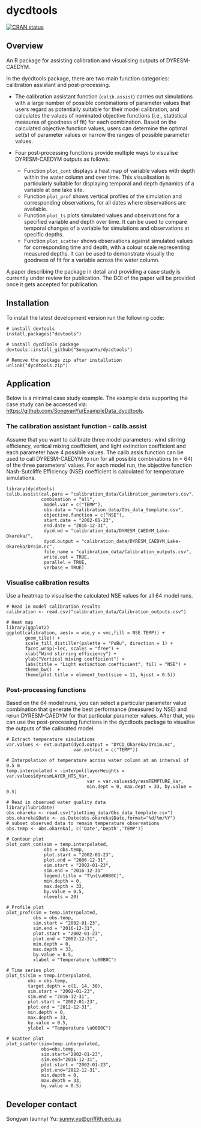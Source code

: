 # dycdtools

[![CRAN status](https://www.r-pkg.org/badges/version/dycdtools)](https://cran.r-project.org/package=dycdtools)



## Overview

An R package for assisting calibration and visualising outputs of DYRESM-CAEDYM.

In the dycdtools package, there are two main function categories: calibration assistant and post-processing.

* The calibration assistant function (`calib.assist`) carries out simulations with a large number of possible combinations of parameter values that users regard as potentially suitable for their model calibration, and calculates the values of nominated objective functions (i.e., statistical measures of goodness of fit) for each combination. Based on the calculated objective function values, users can determine the optimal set(s) of parameter values or narrow the ranges of possible parameter values. 

* Four post-processing functions provide multiple ways to visualise DYRESM-CAEDYM outputs as follows:

  * Function `plot_cont` displays a heat map of variable values with depth within the water column and over time. This visualisation is particularly suitable for displaying temporal and depth dynamics of a variable at one lake site.
  * Function `plot_prof` shows vertical profiles of the simulation and corresponding observations, for all dates where observations are available.
  * Function `plot_ts` plots simulated values and observations for a specified variable and depth over time. It can be used to compare temporal changes of a variable for simulations and observations at specific depths.
  * Function `plot_scatter` shows observations against simulated values for corresponding time and depth, with a colour scale representing measured depths. It can be used to demonstrate visually the goodness of fit for a variable across the water column.

A paper describing the package in detail and providing a case study is currently under review for publication. The DOI of the paper will be provided once it gets accepted for publication.



## Installation

To install the latest development version run the following code:
```{r}
# install devtools
install.packages("devtools")

# install dycdTools package
devtools::install_github("SongyanYu/dycdtools")

# Remove the package zip after installation
unlink("dycdtools.zip")
```



## Application

Below is a minimal case study example. The example data supporting the case study can be accessed via: https://github.com/SongyanYu/ExampleData_dycdtools.

### The calibration assistant function - calib.assist

Assume that you want to calibrate three model parameters: wind stirring efficiency, vertical mixing coefficient, and light extinction coefficient and each parameter have 4 possible values. The calib.assis function can be used to call DYRESM-CAEDYM to run for all possible combinations (n = 64) of the three parameters' values. For each model run, the objective function Nash-Sutcliffe Efficiency (NSE) coefficient is calculated for temperature simulations.

```{r}
library(dycdtools)
calib.assist(cal.para = "calibration_data/Calibration_parameters.csv",
             combination = "all",
              model.var = c("TEMP"),
              obs.data = "calibration_data/Obs_data_template.csv",
              objective.function = c("NSE"),
              start.date = "2002-01-23",
              end.date = "2016-12-31",
              dycd.wd = "calibration_data/DYRESM_CAEDYM_Lake-Okareka/",
              dycd.output = "calibration_data/DYRESM_CAEDYM_Lake-Okareka/DYsim.nc",
              file_name = "calibration_data/Calibration_outputs.csv",
              write.out = TRUE,
              parallel = TRUE,
              verbose = TRUE)
```



### Visualise calibration results

Use a heatmap to visualise the calculated NSE values for all 64 model runs.
```{r}
# Read in model calibration results
calibration <- read.csv("calibration_data/Calibration_outputs.csv")

# Heat map
library(ggplot2)
ggplot(calibration, aes(x = wse,y = vmc,fill = NSE.TEMP)) +
       geom_tile() +
       scale_fill_distiller(palette = "PuBu", direction = 1) +
       facet_wrap(~lec, scales = "free") +
       xlab("Wind stirring efficiency") +
       ylab("Vertical mixing coefficient") +
       labs(title = "Light extinction coefficient", fill = "NSE") +
       theme_bw()  +
       theme(plot.title = element_text(size = 11, hjust = 0.5))
```



### Post-processing functions

Based on the 64 model runs, you can select a particular parameter value combination that generate the best performance (measured by NSE) and rerun DYRESM-CAEDYM for that particular parameter values. After that, you can use the post-processing functions in the dycdtools package to visualise the outputs of the calibrated model.

```{r}
# Extract temperature simulations
var.values <- ext.output(dycd.output = "DYCD_Okareka/DYsim.nc",
                         var.extract = c("TEMP"))

# Interpolation of temperature across water column at an interval of 0.5 m
temp.interpolated < -interpol(layerHeights = var.values$dyresmLAYER_HTS_Var,
                              var = var.values$dyresmTEMPTURE_Var,
                              min.dept = 0, max.dept = 33, by.value = 0.5)

# Read in observed water quality data
library(lubridate)
obs.okareka <- read.csv("plotting_data/Obs_data_template.csv")
obs.okareka$Date <- as.Date(obs.okareka$Date,format="%d/%m/%Y")
# subset observed data to remain temperature observations
obs.temp <- obs.okareka[, c('Date','Depth','TEMP')] 

# Contour plot
plot_cont_com(sim = temp.interpolated,
              obs = obs.temp,
              plot.start = "2002-01-23",
              plot.end = "2006-12-31",
              sim.start = "2002-01-23",
              sim.end = "2016-12-31"
              legend.title = "T\n(\u00B0C)",
              min.depth = 0,
              max.depth = 33,
              by.value = 0.5,
              nlevels = 20)
              
# Profile plot
plot_prof(sim = temp.interpolated,
          obs = obs.temp,
          sim.start = "2002-01-23",
          sim.end = "2016-12-31",
          plot.start = "2002-01-23",
          plot.end = "2002-12-31",
          min.depth = 0,
          max.depth = 33,
          by.value = 0.5,
          xlabel = "Temperature \u00B0C")
          
# Time series plot
plot_ts(sim = temp.interpolated,
        obs = obs.temp,
        target.depth = c(1, 14, 30),
        sim.start = "2002-01-23",
        sim.end = "2016-12-31",
        plot.start = "2002-01-23",
        plot.end = "2012-12-31",
        min.depth = 0,
        max.depth = 33,
        by.value = 0.5,
        ylabel = "Temperature \u00B0C")          

# Scatter plot
plot_scatter(sim=temp.interpolated,
             obs=obs.temp,
             sim.start="2002-01-23",
             sim.end="2016-12-31",
             plot.start = "2002-01-23",
             plot.end="2012-12-31",
             min.depth = 0,
             max.depth = 33,
             by.value = 0.5)
```



## Developer contact

Songyan (sunny) Yu: sunny.yu@griffith.edu.au
